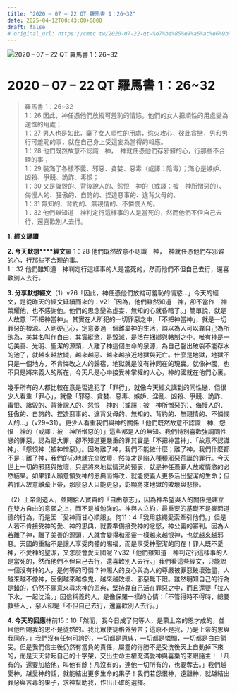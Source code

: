 ```yaml
---
title: "2020 – 07 – 22 QT 羅馬書 1：26~32"
date: 2025-04-12T00:43:00+0800
draft: false
# original_url: https://cmtc.tw/2020-07-22-qt-%e7%be%85%e9%a6%ac%e6%9b%b8-1%ef%bc%9a2632
---
```


![2020 – 07 – 22 QT 羅馬書 1：26~32](/images/qt.jpg   "2020 – 07 – 22 QT 羅馬書 1：26~32")

# 2020 – 07 – 22 QT 羅馬書 1：26~32

> 羅馬書 1：26~32  
> 1：26 因此，神任憑他們放縱可羞恥的情慾。他們的女人把順性的用處變為逆性的用處；  
> 1：27 男人也是如此，棄了女人順性的用處，慾火攻心，彼此貪戀，男和男行可羞恥的事，就在自己身上受這妄為當得的報應。  
> 1：28 他們既然故意不認識　神，　神就任憑他們存邪僻的心，行那些不合理的事；  
> 1：29 裝滿了各樣不義、邪惡、貪婪、惡毒（或譯：陰毒）；滿心是嫉妒、凶殺、爭競、詭詐、毒恨；  
> 1：30 又是讒毀的、背後說人的、怨恨　神的（或譯：被　神所憎惡的）、侮慢人的、狂傲的、自誇的、捏造惡事的、違背父母的、  
> 1：31 無知的、背約的、無親情的、不憐憫人的。  
> 1：32 他們雖知道　神判定行這樣事的人是當死的，然而他們不但自己去行，還喜歡別人去行。

**1.** **經文誦讀**

**2. 今天默想****經文**羅 1：28 他們既然故意不認識　神，　神就任憑他們存邪僻的心，行那些不合理的事。  
1：32 他們雖知道　神判定行這樣事的人是當死的，然而他們不但自己去行，還喜歡別人去行。

**3. 分享默想經文**（1）v26「因此，神任憑他們放縱可羞恥的情慾…」今天的經文，是從昨天的經文延續而來的：v21「因為，他們雖然知道　神，卻不當作　神榮耀他，也不感謝他。他們的思念變為虛妄，無知的心就昏暗了。」簡單說，就是人故意「不把神當神」。其實在人所犯的一切罪惡之中，「不把神當神」，就是一切罪惡的根源。人剛硬己心，定意要過一個離棄神的生活，誤以為人可以靠自己為所欲為，美其名叫作自由，其實縱慾，是毀滅，是活在捆綁與轄制之中。唯有神是一切美善、光明、聖潔的源頭，人離了神這個生命的泉源，為自己鑿出破裂不能存水的池子，就越來越放縱，越來越惡、越來越接近地獄與死亡。什麼是地獄，地獄不只是一個地方，不肯悔改之人的歸宿，地獄就是沒有神同在的現實。就像神國，也不只是將來義人的所在，今天凡是心中接受神掌權的人心，神的國就在他們心裏。

幾乎所有的人都比較在意是否違犯了「罪行」，就像今天經文講到的同性戀，但很少人看重「罪心」，就像「邪惡、貪婪、惡毒、嫉妒、淫亂、凶殺、爭競、詭詐、毒恨、讒毀的、背後說人的、怨恨　神的（或譯：被　神所憎惡的）、侮慢人的、狂傲的、自誇的、捏造惡事的、違背父母的、無知的、背約的、無親情的、不憐憫人的…」（v29~31）。更少人看重我們與神的關係「他們既然故意不認識　神、怨恨　神的（或譯：被　神所憎惡的）」這些都是人的無知。我們特別喜歡強調同性戀的罪惡，認為是大罪，卻不知道更嚴重的罪其實是「不把神當神」、「故意不認識神」、「怨恨神（被神憎惡）」。因為離了神，我們不能做什麼；離了神，我們什麼都不是；離了神，我們的心地就完全敗壞，然後才是陷入種種邪惡荒誕的罪行。今天世上一切的邪惡與敗壞，只是將來地獄情況的預表，就是神任憑罪人放縱情慾的必然結果。如果罪人願意領受神的恩典而悔改，就能使義人更多活出聖潔的生命；但若罪人故意離棄上帝，那麼惡人只能更惡，彰顯將來地獄的敗壞與悲慘。

（2）上帝創造人，並賜給人寶貴的「自由意志」，因為神希望與人的關係是建立在雙方自由的意願之上，而不是被勉強的。神與人立約，最重要的基礎不是表面道德的行為，而是因「愛神而甘心順服」。何11：4「我用慈繩愛索牽引他們。」但是人若不肯接受神的愛、神的恩典，就要準備接受神的忿怒，神公義的審判。因為人若離了神，離了美善的源頭，人就會變得和邪靈一樣越來越恨神，也就越來越邪惡。天國的重點不是讓人享受肉體的賜福，而是享受神聖潔的同在！罪人既不愛神，不愛神的聖潔，又怎麼會愛天國呢？v32「他們雖知道　神判定行這樣事的人是當死的，然而他們不但自己去行，還喜歡別人去行。」我們看這些經文，只能說一個沒有神的人，是何等的可憐？神賜人的良心與為人的尊嚴被罪惡破壞殆盡，人越來越不像神，反倒越來越像鬼，越來越敗壞、邪惡無下限。雖然明知自己的行為是錯的，仍然不願意來尋求神的恩典，堅持靠自己活在罪惡之中，而且還要「拉人下水，一起沈淪。」因信稱義的人，是像保羅一樣的心情：「不管得時不得時，總要救些人」，惡人卻是「不但自己去行，還喜歡別人去行。」

**4. 今天的回應**林前15：10「然而，我今日成了何等人，是蒙上帝的恩才成的，並且他所賜我的恩不是徒然的。我比眾使徒格外勞苦；這原不是我，乃是上帝的恩與我同在。」我們沒有任何可誇的，一切都是恩典，一切都是憐憫，一切都是白白領受。但是我們信主後仍然有當負的責任，屬靈的得勝不是受洗後天上自動掉下來的，而是天天背起自己的十字架，交出生命主權充滿愛神與喜樂的來跟隨主！「凡有的，還要加給他，叫他有餘！凡沒有的，連他一切所有的，也要奪去。」我們越愛神，越愛神的話，就能結出更多生命的果子！我們若怨恨神，遠離神，就越結出罪惡與苦毒的果子，求神幫助我，作出正確的選擇。